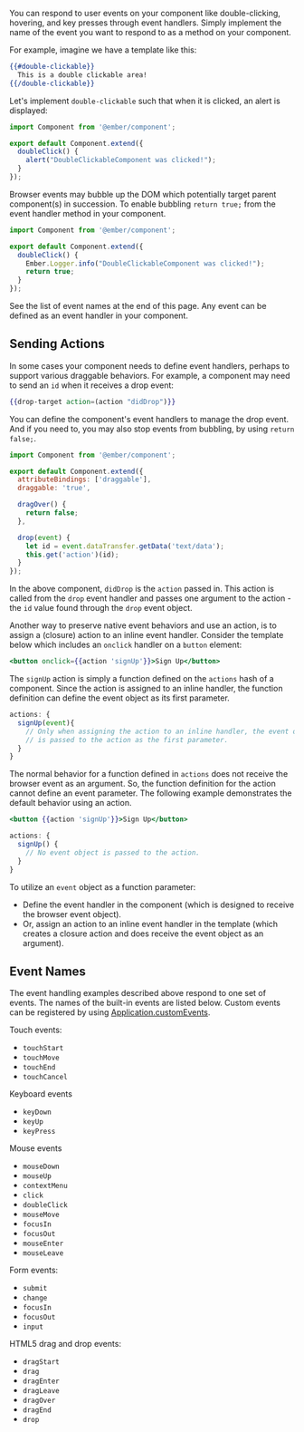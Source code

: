 You can respond to user events on your component like double-clicking, hovering,
and key presses through event handlers. Simply implement the name of the event
you want to respond to as a method on your component.

For example, imagine we have a template like this:

```hbs
{{#double-clickable}}
  This is a double clickable area!
{{/double-clickable}}
```

Let's implement `double-clickable` such that when it is
clicked, an alert is displayed:

```app/components/double-clickable.js
import Component from '@ember/component';

export default Component.extend({
  doubleClick() {
    alert("DoubleClickableComponent was clicked!");
  }
});
```

Browser events may bubble up the DOM which potentially target parent component(s)
in succession. To enable bubbling `return true;` from the event handler method
in your component.

```app/components/double-clickable.js
import Component from '@ember/component';

export default Component.extend({
  doubleClick() {
    Ember.Logger.info("DoubleClickableComponent was clicked!");
    return true;
  }
});
```

See the list of event names at the end of this page. Any event can be defined
as an event handler in your component.

## Sending Actions

In some cases your component needs to define event handlers, perhaps to support
various draggable behaviors. For example, a component may need to send an `id`
when it receives a drop event:

```hbs
{{drop-target action=(action "didDrop")}}
```

You can define the component's event handlers to manage the drop event.
And if you need to, you may also stop events from bubbling, by using
`return false;`.

```app/components/drop-target.js
import Component from '@ember/component';

export default Component.extend({
  attributeBindings: ['draggable'],
  draggable: 'true',

  dragOver() {
    return false;
  },

  drop(event) {
    let id = event.dataTransfer.getData('text/data');
    this.get('action')(id);
  }
});
```

In the above component, `didDrop` is the `action` passed in. This action is
called from the `drop` event handler and passes one argument to the action -
the `id` value found through the `drop` event object.


Another way to preserve native event behaviors and use an action, is to
assign a (closure) action to an inline event handler. Consider the
template below which includes an `onclick` handler on a `button` element:

```hbs
<button onclick={{action 'signUp'}}>Sign Up</button>
```

The `signUp` action is simply a function defined on the `actions` hash
of a component. Since the action is assigned to an inline handler, the
function definition can define the event object as its first parameter.

```js
actions: {
  signUp(event){
  	// Only when assigning the action to an inline handler, the event object
    // is passed to the action as the first parameter.
  }
}
```

The normal behavior for a function defined in `actions` does not receive the
browser event as an argument. So, the function definition for the action cannot
define an event parameter. The following example demonstrates the
default behavior using an action.

```hbs
<button {{action 'signUp'}}>Sign Up</button>
```

```js
actions: {
  signUp() {
    // No event object is passed to the action.
  }
}
```

To utilize an `event` object as a function parameter:

- Define the event handler in the component (which is designed to receive the
  browser event object).
- Or, assign an action to an inline event handler in the template (which
  creates a closure action and does receive the event object as an argument).


## Event Names

The event handling examples described above respond to one set of events.
The names of the built-in events are listed below. Custom events can be
registered by using [Application.customEvents](https://www.emberjs.com/api/ember/2.16/classes/Application/properties/customEvents?anchor=customEvents).

Touch events:

* `touchStart`
* `touchMove`
* `touchEnd`
* `touchCancel`

Keyboard events

* `keyDown`
* `keyUp`
* `keyPress`

Mouse events

* `mouseDown`
* `mouseUp`
* `contextMenu`
* `click`
* `doubleClick`
* `mouseMove`
* `focusIn`
* `focusOut`
* `mouseEnter`
* `mouseLeave`

Form events:

* `submit`
* `change`
* `focusIn`
* `focusOut`
* `input`

HTML5 drag and drop events:

* `dragStart`
* `drag`
* `dragEnter`
* `dragLeave`
* `dragOver`
* `dragEnd`
* `drop`
